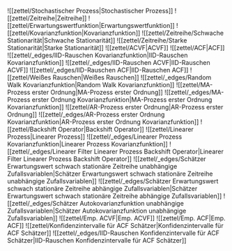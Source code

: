 ![[zettel/Stochastischer Prozess|Stochastischer Prozess]]
![[zettel/Zeitreihe|Zeitreihe]]
![[zettel/Erwartungswertfunktion|Erwartungswertfunktion]]
![[zettel/Kovarianzfunktion|Kovarianzfunktion]]
![[zettel/Zeitreihe/Schwache Stationarität|Schwache Stationarität]]
![[zettel/Zeitreihe/Starke Stationarität|Starke Stationarität]]
![[zettel/ACVF|ACVF]]
![[zettel/ACF|ACF]]
![[zettel/_edges/IID-Rauschen Kovarianzfunktion|IID-Rauschen Kovarianzfunktion]]
![[zettel/_edges/IID-Rauschen ACVF|IID-Rauschen ACVF]]
![[zettel/_edges/IID-Rauschen ACF|IID-Rauschen ACF]]
![[zettel/Weißes Rauschen|Weißes Rauschen]]
![[zettel/_edges/Random Walk Kovarianzfunktion|Random Walk Kovarianzfunktion]]
![[zettel/MA-Prozess erster Ordnung|MA-Prozess erster Ordnung]]
![[zettel/_edges/MA-Prozess erster Ordnung Kovarianzfunktion|MA-Prozess erster Ordnung Kovarianzfunktion]]
![[zettel/AR-Prozess erster Ordnung|AR-Prozess erster Ordnung]]
![[zettel/_edges/AR-Prozess erster Ordnung Kovarianzfunktion|AR-Prozess erster Ordnung Kovarianzfunktion]]
![[zettel/Backshift Operator|Backshift Operator]]
![[zettel/Linearer Prozess|Linearer Prozess]]
![[zettel/_edges/Linearer Prozess Kovarianzfunktion|Linearer Prozess Kovarianzfunktion]]
![[zettel/_edges/Linearer Filter Linearer Prozess Backshift Operator|Linearer Filter Linearer Prozess Backshift Operator]]
![[zettel/_edges/Schätzer Erwartungswert schwach stationäre Zeitreihe unabhängige Zufallsvariablen|Schätzer Erwartungswert schwach stationäre Zeitreihe unabhängige Zufallsvariablen]]
![[zettel/_edges/Schätzer Erwartungswert schwach stationäre Zeitreihe abhängige Zufallsvariablen|Schätzer Erwartungswert schwach stationäre Zeitreihe abhängige Zufallsvariablen]]
![[zettel/_edges/Schätzer Autokovarianzfunktion unabhängige Zufallsvariablen|Schätzer Autokovarianzfunktion unabhängige Zufallsvariablen]]
![[zettel/Emp. ACVF|Emp. ACVF]]
![[zettel/Emp. ACF|Emp. ACF]]
![[zettel/Konfidenzintervalle für ACF Schätzer|Konfidenzintervalle für ACF Schätzer]]
![[zettel/_edges/IID-Rauschen Konfidenzintervalle für ACF Schätzer|IID-Rauschen Konfidenzintervalle für ACF Schätzer]]
